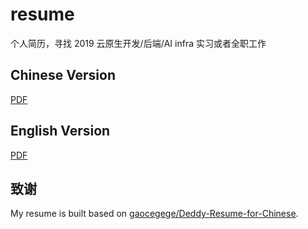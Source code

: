 # resume

个人简历，寻找 2019 云原生开发/后端/AI infra 实习或者全职工作

## Chinese Version

[PDF](https://haiker2011.github.io/resume/resume-cn.pdf)

## English Version

[PDF]()

## 致谢

My resume is built based on [gaocegege/Deddy-Resume-for-Chinese](https://github.com/gaocegege/Deedy-Resume-for-Chinese).
